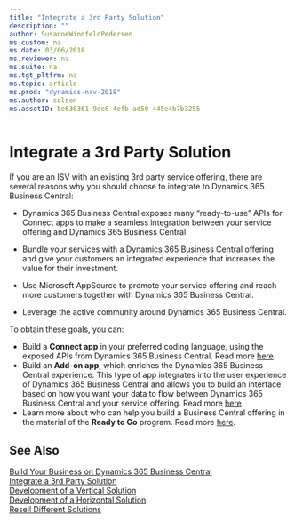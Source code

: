 ```yaml
---
title: "Integrate a 3rd Party Solution"
description: ""
author: SusanneWindfeldPedersen
ms.custom: na
ms.date: 03/06/2018
ms.reviewer: na
ms.suite: na
ms.tgt_pltfrm: na
ms.topic: article
ms.prod: "dynamics-nav-2018"
ms.author: solsen
ms.assetID: be636361-9de8-4efb-ad50-445e4b7b3255
---
```


# Integrate a 3rd Party Solution
If you are an ISV with an existing 3rd party service offering, there are several reasons why you should choose to integrate to Dynamics 365 Business Central:

- Dynamics 365 Business Central exposes many “ready-to-use” APIs for Connect apps to make a seamless integration between your service offering and Dynamics 365 Business Central. 

- Bundle your services with a Dynamics 365 Business Central offering and give your customers an integrated experience that increases the value for their investment. 

- Use Microsoft AppSource to promote your service offering and reach more customers together with Dynamics 365 Business Central. 

- Leverage the active community around Dynamics 365 Business Central. 

To obtain these goals, you can: 

- Build a **Connect app** in your preferred coding language, using the exposed APIs from Dynamics 365 Business Central. Read more [here](readiness-connect-apps.md).
- Build an **Add-on app**, which enriches the Dynamics 365 Business Central experience. This type of app integrates into the user experience of Dynamics 365 Business Central and allows you to build an interface based on how you want your data to flow between Dynamics 365 Business Central and your service offering. Read more [here](readiness-add-on-apps.md).
- Learn more about who can help you build a Business Central offering in the material of the **Ready to Go** program. Read more [here](readiness-ready-to-go.md).

## See Also
[Build Your Business on Dynamics 365 Business Central](readiness-welcome.md)  
[Integrate a 3rd Party Solution](readiness-thirdparty-solution.md)  
[Development of a Vertical Solution](readiness-vertical-solution.md)  
[Development of a Horizontal Solution](readiness-horizontal-solution.md)  
[Resell Different Solutions](readiness-reseller.md)  


